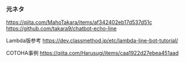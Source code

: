 ### 元ネタ
https://qiita.com/MahoTakara/items/af342402eb17d537d51c
https://github.com/takara9/chatbot-echo-line



Lambda版参考
https://dev.classmethod.jp/etc/lambda-line-bot-tutorial/

COTOHA事例
https://qiita.com/Harusugi/items/caa1922d27ebea451aad